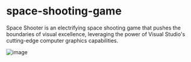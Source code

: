 # space-shooting-game

Space Shooter is an electrifying space shooting game that pushes the boundaries of visual excellence, leveraging the power of Visual Studio's cutting-edge computer graphics capabilities.

![image](https://github.com/rachit307/space-shooting-game/assets/92736530/02a9d430-6aba-4500-86fd-aee6e4972c5d)
